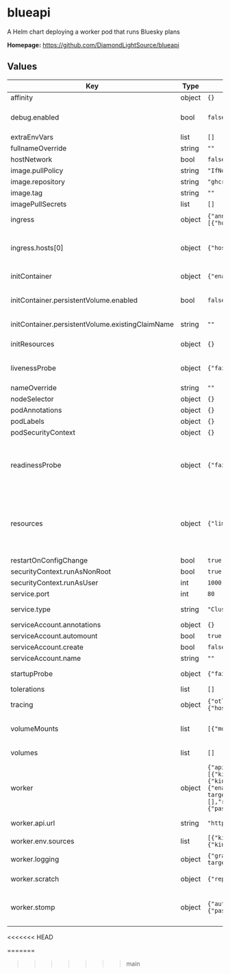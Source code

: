 # blueapi

A Helm chart deploying a worker pod that runs Bluesky plans

**Homepage:** <https://github.com/DiamondLightSource/blueapi>

## Values

| Key | Type | Default | Description |
|-----|------|---------|-------------|
| affinity | object | `{}` | May be required to run on specific nodes (e.g. the control machine) |
| debug.enabled | bool | `false` | If enabled, disables liveness and readiness probes, and does not start the service on startup This allows connecting to the pod and starting the service manually to allow debugging on the cluster |
| extraEnvVars | list | `[]` | Additional envVars to mount to the pod |
| fullnameOverride | string | `""` |  |
| hostNetwork | bool | `false` | May be needed for EPICS depending on gateway configuration |
| image.pullPolicy | string | `"IfNotPresent"` |  |
| image.repository | string | `"ghcr.io/diamondlightsource/blueapi"` | To use a container image that extends the blueapi one, set it here |
| image.tag | string | `""` |  |
| imagePullSecrets | list | `[]` |  |
| ingress | object | `{"annotations":{},"className":"nginx","enabled":false,"hosts":[{"host":"example.diamond.ac.uk","paths":[{"path":"/","pathType":"Prefix"}]}],"tls":[]}` | Configuring and enabling an ingress allows blueapi to be served at a nicer address, e.g. ixx-blueapi.diamond.ac.uk |
| ingress.hosts[0] | object | `{"host":"example.diamond.ac.uk","paths":[{"path":"/","pathType":"Prefix"}]}` | Request a host from https://jira.diamond.ac.uk/servicedesk/customer/portal/2/create/91 of the form ixx-blueapi.diamond.ac.uk. Note: pathType: Prefix is required in Diamond's clusters |
| initContainer | object | `{"enabled":false,"persistentVolume":{"enabled":false,"existingClaimName":""}}` | Configure the initContainer that checks out the scratch configuration repositories |
| initContainer.persistentVolume.enabled | bool | `false` | Whether to use a persistent volume in the cluster or check out onto the mounted host filesystem If persistentVolume.enabled: False, mounts scratch.root as scratch.root in the container |
| initContainer.persistentVolume.existingClaimName | string | `""` | May be set to an existing persistent volume claim to re-use the volume, else a new one is created for each blueapi release |
| initResources | object | `{}` | Override resources for init container. By default copies resources of main container. |
| livenessProbe | object | `{"failureThreshold":3,"httpGet":{"path":"/healthz","port":"http"},"periodSeconds":10}` | Liveness probe, if configured kubernetes will kill the pod and start a new one if failed consecutively. This is automatically disabled when in debug mode. |
| nameOverride | string | `""` |  |
| nodeSelector | object | `{}` | May be required to run on specific nodes (e.g. the control machine) |
| podAnnotations | object | `{}` |  |
| podLabels | object | `{}` |  |
| podSecurityContext | object | `{}` |  |
| readinessProbe | object | `{"failureThreshold":2,"httpGet":{"path":"/healthz","port":"http"},"periodSeconds":10}` | Readiness probe, if configured kubernetes will not route traffic to this pod if failed consecutively. This could allow the service time to recover if it is being overwhelmed by traffic, but without the to ability to load balance or scale up/outwards, upstream services will need to know to back off. This is automatically disabled when in debug mode. |
| resources | object | `{"limits":{"cpu":"2000m","memory":"4000Mi"},"requests":{"cpu":"200m","memory":"400Mi"}}` | Sets the compute resources available to the pod. These defaults are appropriate when using debug mode or an internal PVC and therefore running VS Code server in the pod. In the Diamond cluster, requests must be >= 0.1*limits When not using either of the above, the limits may be lowered. When idle but connected, blueapi consumes ~400MB of memory and 1% cpu and may struggle when allocated less. |
| restartOnConfigChange | bool | `true` | If enabled the blueapi pod will restart on changes to `worker` |
| securityContext.runAsNonRoot | bool | `true` |  |
| securityContext.runAsUser | int | `1000` |  |
| service.port | int | `80` |  |
| service.type | string | `"ClusterIP"` | To make blueapi available on an IP outside of the cluster prior to an Ingress being created, change this to LoadBalancer |
| serviceAccount.annotations | object | `{}` |  |
| serviceAccount.automount | bool | `true` |  |
| serviceAccount.create | bool | `false` |  |
| serviceAccount.name | string | `""` |  |
| startupProbe | object | `{"failureThreshold":5,"httpGet":{"path":"/healthz","port":"http"},"periodSeconds":10}` | A more lenient livenessProbe to allow the service to start fully. This is automatically disabled when in debug mode. |
| tolerations | list | `[]` | May be required to run on specific nodes (e.g. the control machine) |
| tracing | object | `{"otlp":{"enabled":false,"protocol":"http/protobuf","server":{"host":"http://opentelemetry-collector.tracing","port":4318}}}` | Configure tracing: opentelemetry-collector.tracing should be available in all Diamond clusters |
| volumeMounts | list | `[{"mountPath":"/config","name":"worker-config","readOnly":true}]` | Additional volumeMounts on the output StatefulSet definition. Define how volumes are mounted to the container referenced by using the same name. |
| volumes | list | `[]` | Additional volumes on the output StatefulSet definition. Define volumes from e.g. Secrets, ConfigMaps or the Filesystem |
| worker | object | `{"api":{"url":"http://0.0.0.0:8000/"},"env":{"sources":[{"kind":"planFunctions","module":"dodal.plans"},{"kind":"planFunctions","module":"dodal.plan_stubs.wrapped"}]},"logging":{"graylog":{"enabled":false,"url":"tcp://graylog-log-target.diamond.ac.uk:12232/"},"level":"INFO"},"scratch":{"repositories":[],"root":"/blueapi-plugins/scratch"},"stomp":{"auth":{"password":"guest","username":"guest"},"enabled":false,"url":"tcp://rabbitmq:61613/"}}` | Config for the worker goes here, will be mounted into a config file |
| worker.api.url | string | `"http://0.0.0.0:8000/"` | 0.0.0.0 required to allow non-loopback traffic If using hostNetwork, the port must be free on the host |
| worker.env.sources | list | `[{"kind":"planFunctions","module":"dodal.plans"},{"kind":"planFunctions","module":"dodal.plan_stubs.wrapped"}]` | modules (must be installed in the venv) to fetch devices/plans from |
| worker.logging | object | `{"graylog":{"enabled":false,"url":"tcp://graylog-log-target.diamond.ac.uk:12232/"},"level":"INFO"}` | Configures logging. Port 12231 is the `dodal` input on graylog which will be renamed `blueapi` |
| worker.scratch | object | `{"repositories":[],"root":"/blueapi-plugins/scratch"}` | If initContainer is enabled the default branch of python projects in this section are installed into the venv *without their dependencies* |
| worker.stomp | object | `{"auth":{"password":"guest","username":"guest"},"enabled":false,"url":"tcp://rabbitmq:61613/"}` | Message bus configuration for returning status to GDA/forwarding documents downstream Password may be in the form ${ENV_VAR} to be fetched from an environment variable e.g. mounted from a SealedSecret  |
<<<<<<< HEAD

=======
>>>>>>> main
